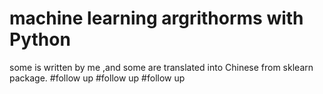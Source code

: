 # machine learning argrithorms with Python
some is written by me ,and some are translated into Chinese from sklearn package.
#follow up
#follow up
#follow up

